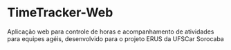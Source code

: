 # TimeTracker-Web
Aplicação web para controle de horas e acompanhamento de atividades para equipes agéis, desenvolvido para o projeto ERUS da UFSCar Sorocaba
